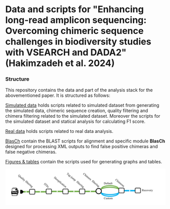 # Data and scripts for "Enhancing long-read amplicon sequencing: Overcoming chimeric sequence challenges in biodiversity studies with VSEARCH and DADA2" (Hakimzadeh et al. 2024)

### Structure
This repository contains the data and part of the analysis stack for the abovementioned paper. It is structured as follows:

[Simulated data](https://github.com/alihkz94/long-chimeric-reads-project/tree/main/Simulated%20data) holds scripts related to simulated dataset from generating the simulated data, chimeric sequence creation, quality filtering and chimera filtering related to the simulated dataset. Moreover the scripts for the simulated dataset and statical analysis for calculating F1 score.

[Real data](https://github.com/alihkz94/long-chimeric-reads-project/tree/main/Real%20data) holds scripts related to real data analysis.

[BlasCh](https://github.com/alihkz94/long-chimeric-reads-project/tree/main/BlasCh) contain the BLAST scripts for alignment and specific module **BlasCh** designed for processing XML outputs to find false positive chimeras and false negative chimeras.

[Figures & tables](https://github.com/alihkz94/long-chimeric-reads-project/tree/main/Figures%20%26%20tables) contain the scripts used for generating graphs and tables.

 


![workflow for real dataset](workflow.jpg)
